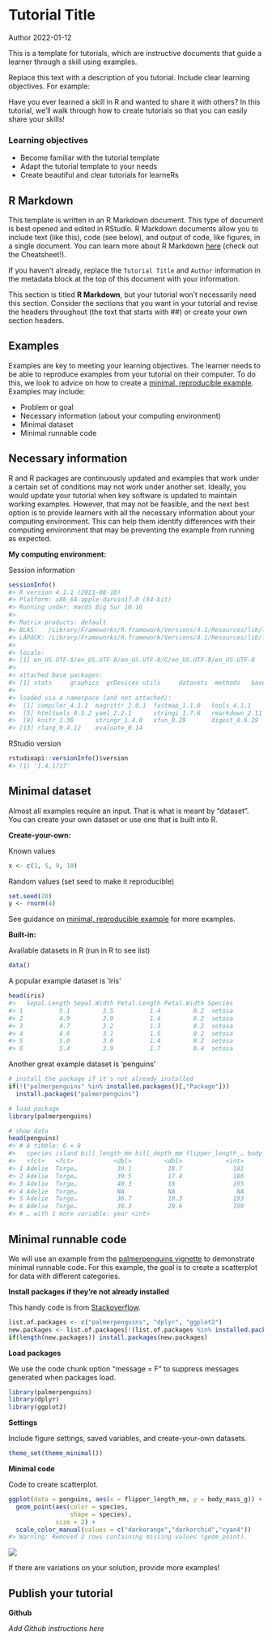 Tutorial Title
================
Author
2022-01-12

This is a template for tutorials, which are instructive documents that
guide a learner through a skill using examples.

Replace this text with a description of you tutorial. Include clear
learning objectives. For example:

Have you ever learned a skill in R and wanted to share it with others?
In this tutorial, we’ll walk through how to create tutorials so that you
can easily share your skills!

### Learning objectives

-   Become familiar with the tutorial template
-   Adapt the tutorial template to your needs
-   Create beautiful and clear tutorials for learneRs

## R Markdown

This template is written in an R Markdown document. This type of
document is best opened and edited in RStudio. R Markdown documents
allow you to include text (like this), code (see below), and output of
code, like figures, in a single document. You can learn more about R
Markdown [here](https://rmarkdown.rstudio.com/lesson-1.html) (check out
the Cheatsheet!).

If you haven’t already, replace the `Tutorial Title` and `Author`
information in the metadata block at the top of this document with your
information.

This section is titled **R Markdown**, but your tutorial won’t
necessarily need this section. Consider the sections that you want in
your tutorial and revise the headers throughout (the text that starts
with \#\#) or create your own section headers.

## Examples

Examples are key to meeting your learning objectives. The learner needs
to be able to reproduce examples from your tutorial on their computer.
To do this, we look to advice on how to create a [minimal, reproducible
example](https://stackoverflow.com/a/5963610). Examples may include:

-   Problem or goal
-   Necessary information (about your computing environment)
-   Minimal dataset
-   Minimal runnable code

## Necessary information

R and R packages are continuously updated and examples that work under a
certain set of conditions may not work under another set. Ideally, you
would update your tutorial when key software is updated to maintain
working examples. However, that may not be feasible, and the next best
option is to provide learners with all the necessary information about
your computing environment. This can help them identify differences with
their computing environment that may be preventing the example from
running as expected.

**My computing environment:**

Session information

``` r
sessionInfo()
#> R version 4.1.1 (2021-08-10)
#> Platform: x86_64-apple-darwin17.0 (64-bit)
#> Running under: macOS Big Sur 10.16
#> 
#> Matrix products: default
#> BLAS:   /Library/Frameworks/R.framework/Versions/4.1/Resources/lib/libRblas.0.dylib
#> LAPACK: /Library/Frameworks/R.framework/Versions/4.1/Resources/lib/libRlapack.dylib
#> 
#> locale:
#> [1] en_US.UTF-8/en_US.UTF-8/en_US.UTF-8/C/en_US.UTF-8/en_US.UTF-8
#> 
#> attached base packages:
#> [1] stats     graphics  grDevices utils     datasets  methods   base     
#> 
#> loaded via a namespace (and not attached):
#>  [1] compiler_4.1.1  magrittr_2.0.1  fastmap_1.1.0   tools_4.1.1    
#>  [5] htmltools_0.5.2 yaml_2.2.1      stringi_1.7.6   rmarkdown_2.11 
#>  [9] knitr_1.36      stringr_1.4.0   xfun_0.29       digest_0.6.29  
#> [13] rlang_0.4.12    evaluate_0.14
```

RStudio version

``` r
rstudioapi::versionInfo()$version
#> [1] '1.4.1717'
```

## Minimal dataset

Almost all examples require an input. That is what is meant by
“dataset”. You can create your own dataset or use one that is built into
R.

**Create-your-own:**

Known values

``` r
x <- c(1, 5, 9, 10)
```

Random values (set seed to make it reproducible)

``` r
set.seed(20)
y <- rnorm(4)
```

See guidance on [minimal, reproducible
example](https://stackoverflow.com/a/5963610) for more examples.

**Built-in:**

Available datasets in R (run in R to see list)

``` r
data() 
```

A popular example dataset is ‘iris’

``` r
head(iris)
#>   Sepal.Length Sepal.Width Petal.Length Petal.Width Species
#> 1          5.1         3.5          1.4         0.2  setosa
#> 2          4.9         3.0          1.4         0.2  setosa
#> 3          4.7         3.2          1.3         0.2  setosa
#> 4          4.6         3.1          1.5         0.2  setosa
#> 5          5.0         3.6          1.4         0.2  setosa
#> 6          5.4         3.9          1.7         0.4  setosa
```

Another great example dataset is ‘penguins’

``` r
# install the package if it's not already installed
if(!("palmerpenguins" %in% installed.packages()[,"Package"]))
  install.packages("palmerpenguins")

# load package
library(palmerpenguins)

# show data
head(penguins)
#> # A tibble: 6 × 8
#>   species island bill_length_mm bill_depth_mm flipper_length_… body_mass_g sex  
#>   <fct>   <fct>           <dbl>         <dbl>            <int>       <int> <fct>
#> 1 Adelie  Torge…           39.1          18.7              181        3750 male 
#> 2 Adelie  Torge…           39.5          17.4              186        3800 fema…
#> 3 Adelie  Torge…           40.3          18                195        3250 fema…
#> 4 Adelie  Torge…           NA            NA                 NA          NA <NA> 
#> 5 Adelie  Torge…           36.7          19.3              193        3450 fema…
#> 6 Adelie  Torge…           39.3          20.6              190        3650 male 
#> # … with 1 more variable: year <int>
```

## Minimal runnable code

We will use an example from the [palmerpenguins
vignette](https://allisonhorst.github.io/palmerpenguins/articles/intro.html)
to demonstrate minimal runnable code. For this example, the goal is to
create a scatterplot for data with different categories.

**Install packages if they’re not already installed**

This handy code is from
[Stackoverflow](https://stackoverflow.com/a/4090208).

``` r
list.of.packages <- c("palmerpenguins", "dplyr", "ggplot2")
new.packages <- list.of.packages[!(list.of.packages %in% installed.packages()[,"Package"])]
if(length(new.packages)) install.packages(new.packages)
```

**Load packages**

We use the code chunk option “message = F” to suppress messages
generated when packages load.

``` r
library(palmerpenguins)
library(dplyr)
library(ggplot2)
```

**Settings**

Include figure settings, saved variables, and create-your-own datasets.

``` r
theme_set(theme_minimal())
```

**Minimal code**

Code to create scatterplot.

``` r
ggplot(data = penguins, aes(x = flipper_length_mm, y = body_mass_g)) +
  geom_point(aes(color = species,
                 shape = species),
             size = 2) +
  scale_color_manual(values = c("darkorange","darkorchid","cyan4"))
#> Warning: Removed 2 rows containing missing values (geom_point).
```

![](html_tutorial_files/figure-gfm/unnamed-chunk-11-1.png)<!-- -->

If there are variations on your solution, provide more examples!

## Publish your tutorial

**Github**

*Add Github instructions here*
